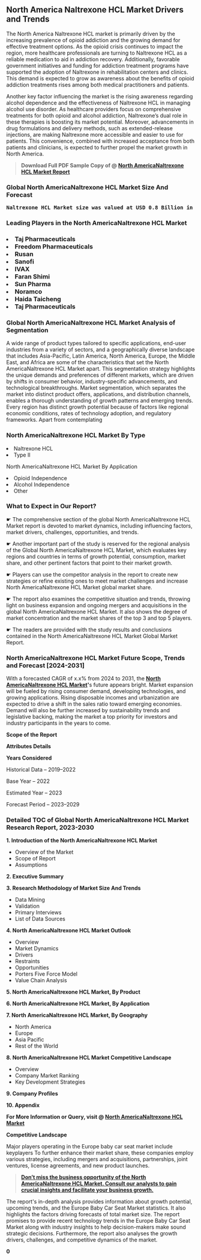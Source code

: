 <p><h2>North America Naltrexone HCL Market Drivers and Trends</h2><p>The North America Naltrexone HCL market is primarily driven by the increasing prevalence of opioid addiction and the growing demand for effective treatment options. As the opioid crisis continues to impact the region, more healthcare professionals are turning to Naltrexone HCL as a reliable medication to aid in addiction recovery. Additionally, favorable government initiatives and funding for addiction treatment programs have supported the adoption of Naltrexone in rehabilitation centers and clinics. This demand is expected to grow as awareness about the benefits of opioid addiction treatments rises among both medical practitioners and patients.</p><p>Another key factor influencing the market is the rising awareness regarding alcohol dependence and the effectiveness of Naltrexone HCL in managing alcohol use disorder. As healthcare providers focus on comprehensive treatments for both opioid and alcohol addiction, Naltrexone’s dual role in these therapies is boosting its market potential. Moreover, advancements in drug formulations and delivery methods, such as extended-release injections, are making Naltrexone more accessible and easier to use for patients. This convenience, combined with increased acceptance from both patients and clinicians, is expected to further propel the market growth in North America.</p></p><blockquote id="" class=""><strong>Download Full PDF Sample Copy of @&nbsp;<a href="https://www.verifiedmarketreports.com/download-sample/?rid=76583&utm_source=GitHub-Jan&utm_medium=290" target="_blank">North AmericaNaltrexone HCL Market Report</a>&nbsp;&nbsp;</strong></blockquote><h3 id="" class=""><strong>Global&nbsp;North AmericaNaltrexone HCL Market Size And Forecast</strong></h3><pre class="reader-text-block__code-block"><strong>Naltrexone HCL Market size was valued at USD 0.8 Billion in 2022 and is projected to reach USD 1.5 Billion by 2030, growing at a CAGR of 8.6% from 2024 to 2030.</strong></pre><h3 id="" class="">Leading Players in the&nbsp;North AmericaNaltrexone HCL Market</h3><h3 class=""></Li><Li>Taj Pharmaceuticals</Li><Li> Freedom Pharmaceuticals</Li><Li> Rusan</Li><Li> Sanofi</Li><Li> IVAX</Li><Li> Faran Shimi</Li><Li> Sun Pharma</Li><Li> Noramco</Li><Li> Haida Taicheng</Li><Li> Taj Pharmaceuticals</h3><h3 id="" class="">Global&nbsp;North AmericaNaltrexone HCL Market Analysis of Segmentation</h3><p id="" class="">A wide range of product types tailored to specific applications, end-user industries from a variety of sectors, and a geographically diverse landscape that includes Asia-Pacific, Latin America, North America, Europe, the Middle East, and Africa are some of the characteristics that set the North AmericaNaltrexone HCL Market apart. This segmentation strategy highlights the unique demands and preferences of different markets, which are driven by shifts in consumer behavior, industry-specific advancements, and technological breakthroughs. Market segmentation, which separates the market into distinct product offers, applications, and distribution channels, enables a thorough understanding of growth patterns and emerging trends. Every region has distinct growth potential because of factors like regional economic conditions, rates of technology adoption, and regulatory frameworks. Apart from contemplating</p><h3 id="" class="">North AmericaNaltrexone HCL Market&nbsp;By Type</h3><p></Li><Li>Naltrexone HCL</Li><Li> Type II</p><div class="" data-test-id=""><p>North AmericaNaltrexone HCL Market&nbsp;By Application</p></div><p class=""></Li><Li>Opioid Independence</Li><Li> Alcohol Independence</Li><Li> Other</p><div class="" data-test-id=""><h3><span class="">What to Expect in Our Report?</span></h3></div><div class="" data-test-id=""><p><span class="">☛ The comprehensive section of the global North AmericaNaltrexone HCL Market report is devoted to market dynamics, including influencing factors, market drivers, challenges, opportunities, and trends.</span></p></div><div class="" data-test-id=""><p><span class="">☛ Another important part of the study is reserved for the regional analysis of the Global North AmericaNaltrexone HCL Market, which evaluates key regions and countries in terms of growth potential, consumption, market share, and other pertinent factors that point to their market growth.</span></p></div><div class="" data-test-id=""><p><span class="">☛ Players can use the competitor analysis in the report to create new strategies or refine existing ones to meet market challenges and increase North AmericaNaltrexone HCL Market global market share.</span></p></div><div class="" data-test-id=""><p><span class="">☛ The report also examines the competitive situation and trends, throwing light on business expansion and ongoing mergers and acquisitions in the global North AmericaNaltrexone HCL Market. It also shows the degree of market concentration and the market shares of the top 3 and top 5 players.</span></p></div><div class="" data-test-id=""><p><span class="">☛ The readers are provided with the study results and conclusions contained in the North AmericaNaltrexone HCL Market Global Market Report.</span></p></div><div class="" data-test-id=""><h3><span class="">North AmericaNaltrexone HCL Market Future Scope, Trends and Forecast [2024-2031]</span></h3></div><div class="" data-test-id=""><p><span class="">With a forecasted CAGR of x.x% from 2024 to 2031, the <strong><a href="https://www.verifiedmarketreports.com/download-sample/?rid=76583&utm_source=GitHub-Jan&utm_medium=290" target="_blank">North AmericaNaltrexone HCL Market</a>'</strong>s future appears bright. Market expansion will be fueled by rising consumer demand, developing technologies, and growing applications. Rising disposable incomes and urbanization are expected to drive a shift in the sales ratio toward emerging economies. Demand will also be further increased by sustainability trends and legislative backing, making the market a top priority for investors and industry participants in the years to come.</span></p><p id="ember66" class="ember-view reader-text-block__paragraph"><strong>Scope of the Report</strong></p><p id="ember67" class="ember-view reader-text-block__paragraph"><strong>Attributes Details</strong></p><p id="ember68" class="ember-view reader-text-block__paragraph"><strong>Years Considered</strong></p><p id="ember69" class="ember-view reader-text-block__paragraph">Historical Data &ndash; 2019&ndash;2022</p><p id="ember70" class="ember-view reader-text-block__paragraph">Base Year &ndash; 2022</p><p id="ember71" class="ember-view reader-text-block__paragraph">Estimated Year &ndash; 2023</p><p id="ember72" class="ember-view reader-text-block__paragraph">Forecast Period &ndash; 2023&ndash;2029</p></div><h3 id="" class="">Detailed TOC of Global North AmericaNaltrexone HCL Market Research Report, 2023-2030</h3><p id="" class=""><strong>1. Introduction of the North AmericaNaltrexone HCL Market</strong></p><ul><li>Overview of the Market</li><li>Scope of Report</li><li>Assumptions</li></ul><p id="" class=""><strong>2. Executive Summary</strong></p><p id="" class=""><strong>3. Research Methodology of Market Size And Trends</strong></p><ul><li>Data Mining</li><li>Validation</li><li>Primary Interviews</li><li>List of Data Sources</li></ul><p id="" class=""><strong>4. North AmericaNaltrexone HCL Market Outlook</strong></p><ul><li>Overview</li><li>Market Dynamics</li><li>Drivers</li><li>Restraints</li><li>Opportunities</li><li>Porters Five Force Model</li><li>Value Chain Analysis</li></ul><p id="" class=""><strong>5. North AmericaNaltrexone HCL Market, By Product</strong></p><p id="" class=""><strong>6. North AmericaNaltrexone HCL Market, By Application</strong></p><p id="" class=""><strong>7. North AmericaNaltrexone HCL Market, By Geography</strong></p><ul><li>North America</li><li>Europe</li><li>Asia Pacific</li><li>Rest of the World</li></ul><p id="" class=""><strong>8. North AmericaNaltrexone HCL Market Competitive Landscape</strong></p><ul><li>Overview</li><li>Company Market Ranking</li><li>Key Development Strategies</li></ul><p id="" class=""><strong>9. Company Profiles</strong></p><p id="" class=""><strong>10. Appendix</strong></p><p><strong>For More Information or Query, visit&nbsp;@ <a href="https://www.verifiedmarketreports.com/product/global-naltrexone-hcl-market-growth-2019-2024/" target="_blank">North AmericaNaltrexone HCL Market</a></strong></p><p id="ember61" class="ember-view reader-text-block__paragraph"><strong>Competitive Landscape</strong></p><p id="ember62" class="ember-view reader-text-block__paragraph">Major players operating in the Europe baby car seat market include keyplayers To further enhance their market share, these companies employ various strategies, including mergers and acquisitions, partnerships, joint ventures, license agreements, and new product launches.</p><blockquote id="ember63" class="ember-view reader-text-block__blockquote"><strong><a href="https://www.verifiedmarketreports.com/download-sample/?rid=76583&utm_source=GitHub-Jan&utm_medium=290" target="_blank">Don&rsquo;t miss the business opportunity of the North AmericaNaltrexone HCL Market. Consult our analysts to gain crucial insights and facilitate your business growth.</a></strong></blockquote><p id="ember64" class="ember-view reader-text-block__paragraph">The report's in-depth analysis provides information about growth potential, upcoming trends, and the Europe Baby Car Seat Market statistics. It also highlights the factors driving forecasts of total market size. The report promises to provide recent technology trends in the Europe Baby Car Seat Market along with industry insights to help decision-makers make sound strategic decisions. Furthermore, the report also analyses the growth drivers, challenges, and competitive dynamics of the market.</p><p class="ember-view reader-text-block__paragraph"><strong>0</strong></p>
